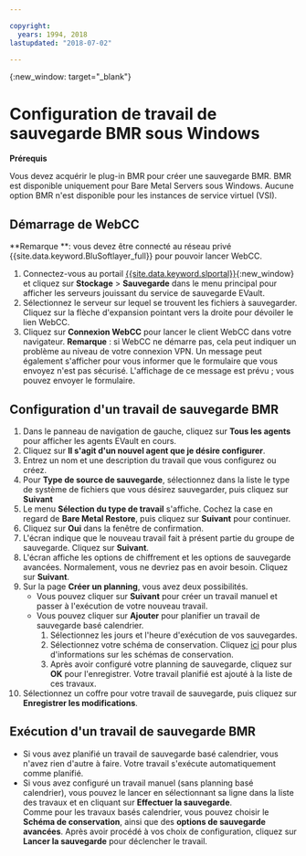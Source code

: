```yaml
---

copyright:
  years: 1994, 2018
lastupdated: "2018-07-02"

---
```

{:new_window: target="_blank"}

# Configuration de travail de sauvegarde BMR sous Windows

**Prérequis**

Vous devez acquérir le plug-in BMR pour créer une sauvegarde BMR. BMR est disponible uniquement pour Bare Metal Servers sous Windows. Aucune option BMR n'est disponible pour les instances de service virtuel (VSI).

## Démarrage de WebCC
**Remarque **: vous devez être connecté au réseau privé {{site.data.keyword.BluSoftlayer_full}} pour pouvoir lancer WebCC.
1. Connectez-vous au portail [{{site.data.keyword.slportal}}](https://control.softlayer.com/){:new_window} et cliquez sur **Stockage** > **Sauvegarde** dans le menu principal pour afficher les serveurs jouissant du service de sauvegarde EVault. 
2. Sélectionnez le serveur sur lequel se trouvent les fichiers à sauvegarder. Cliquez sur la flèche d'expansion pointant vers la droite pour dévoiler le lien WebCC.
4. Cliquez sur **Connexion WebCC** pour lancer le client WebCC dans votre navigateur.
  **Remarque** : si WebCC ne démarre pas, cela peut indiquer un problème au niveau de votre connexion VPN. Un message peut également s'afficher pour vous informer que le formulaire que vous envoyez n'est pas sécurisé. L'affichage de ce message est prévu ; vous pouvez envoyer le formulaire.
  
## Configuration d'un travail de sauvegarde BMR

1. Dans le panneau de navigation de gauche, cliquez sur **Tous les agents** pour afficher les agents EVault en cours.
2. Cliquez sur **Il s'agit d'un nouvel agent que je désire configurer**.
3. Entrez un nom et une description du travail que vous configurez ou créez.
4. Pour **Type de source de sauvegarde**, sélectionnez dans la liste le type de système de fichiers que vous désirez sauvegarder, puis cliquez sur **Suivant**
5. Le menu **Sélection du type de travail** s'affiche. Cochez la case en regard de **Bare Metal Restore**, puis cliquez sur **Suivant** pour continuer.
6. Cliquez sur **Oui** dans la fenêtre de confirmation.
7. L'écran indique que le nouveau travail fait à présent partie du groupe de sauvegarde. Cliquez sur **Suivant**.
8. L'écran affiche les options de chiffrement et les options de sauvegarde avancées. Normalement, vous ne devriez pas en avoir besoin. Cliquez sur **Suivant**.   
9. Sur la page **Créer un planning**, vous avez deux possibilités. 
   - Vous pouvez cliquer sur **Suivant** pour créer un travail manuel et passer à l'exécution de votre nouveau travail.
   - Vous pouvez cliquer sur **Ajouter** pour planifier un travail de sauvegarde basé calendrier. 
     1. Sélectionnez les jours et l'heure d'exécution de vos sauvegardes.
     2. Sélectionnez votre schéma de conservation. Cliquez [ici](evault-backup-faq.html) pour plus d'informations sur les schémas de conservation.
     3. Après avoir configuré votre planning de sauvegarde, cliquez sur **OK** pour l'enregistrer. Votre travail planifié est ajouté à la liste de ces travaux. 
10. Sélectionnez un coffre pour votre travail de sauvegarde, puis cliquez sur **Enregistrer les modifications**.


## Exécution d'un travail de sauvegarde BMR

  - Si vous avez planifié un travail de sauvegarde basé calendrier, vous n'avez rien d'autre à faire. Votre travail s'exécute automatiquement comme planifié.
  - Si vous avez configuré un travail manuel (sans planning basé calendrier), vous pouvez le lancer en sélectionnant sa ligne dans la liste des travaux et en cliquant sur **Effectuer la sauvegarde**. <br/> Comme pour les travaux basés calendrier, vous pouvez choisir le **Schéma de conservation**, ainsi que des **options de sauvegarde avancées**. Après avoir procédé à vos choix de configuration, cliquez sur **Lancer la sauvegarde** pour déclencher le travail.
